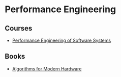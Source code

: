 # Performance Engineering

## Courses

- [Performance Engineering of Software Systems](https://ocw.mit.edu/courses/6-172-performance-engineering-of-software-systems-fall-2018/)

## Books

- [Algorithms for Modern Hardware](https://en.algorithmica.org/hpc/)

